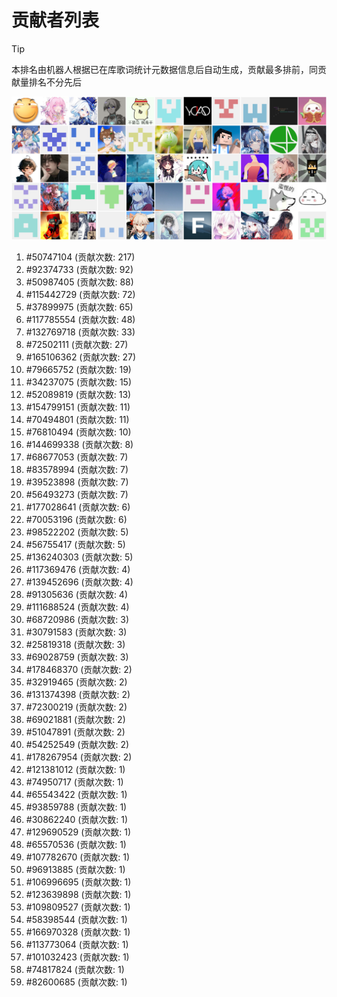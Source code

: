 # 贡献者列表

> [!TIP]
> 本排名由机器人根据已在库歌词统计元数据信息后自动生成，贡献最多排前，同贡献量排名不分先后

![贡献者头像画廊](./CONTRIBUTORS.svg)

1. #50747104 (贡献次数: 217)
2. #92374733 (贡献次数: 92)
3. #50987405 (贡献次数: 88)
4. #115442729 (贡献次数: 72)
5. #37899975 (贡献次数: 65)
6. #117785554 (贡献次数: 48)
7. #132769718 (贡献次数: 33)
8. #72502111 (贡献次数: 27)
9. #165106362 (贡献次数: 27)
10. #79665752 (贡献次数: 19)
11. #34237075 (贡献次数: 15)
12. #52089819 (贡献次数: 13)
13. #154799151 (贡献次数: 11)
14. #70494801 (贡献次数: 11)
15. #76810494 (贡献次数: 10)
16. #144699338 (贡献次数: 8)
17. #68677053 (贡献次数: 7)
18. #83578994 (贡献次数: 7)
19. #39523898 (贡献次数: 7)
20. #56493273 (贡献次数: 7)
21. #177028641 (贡献次数: 6)
22. #70053196 (贡献次数: 6)
23. #98522202 (贡献次数: 5)
24. #56755417 (贡献次数: 5)
25. #136240303 (贡献次数: 5)
26. #117369476 (贡献次数: 4)
27. #139452696 (贡献次数: 4)
28. #91305636 (贡献次数: 4)
29. #111688524 (贡献次数: 4)
30. #68720986 (贡献次数: 3)
31. #30791583 (贡献次数: 3)
32. #25819318 (贡献次数: 3)
33. #69028759 (贡献次数: 3)
34. #178468370 (贡献次数: 2)
35. #32919465 (贡献次数: 2)
36. #131374398 (贡献次数: 2)
37. #72300219 (贡献次数: 2)
38. #69021881 (贡献次数: 2)
39. #51047891 (贡献次数: 2)
40. #54252549 (贡献次数: 2)
41. #178267954 (贡献次数: 2)
42. #121381012 (贡献次数: 1)
43. #74950717 (贡献次数: 1)
44. #65543422 (贡献次数: 1)
45. #93859788 (贡献次数: 1)
46. #30862240 (贡献次数: 1)
47. #129690529 (贡献次数: 1)
48. #65570536 (贡献次数: 1)
49. #107782670 (贡献次数: 1)
50. #96913885 (贡献次数: 1)
51. #106996695 (贡献次数: 1)
52. #123639898 (贡献次数: 1)
53. #109809527 (贡献次数: 1)
54. #58398544 (贡献次数: 1)
55. #166970328 (贡献次数: 1)
56. #113773064 (贡献次数: 1)
57. #101032423 (贡献次数: 1)
58. #74817824 (贡献次数: 1)
59. #82600685 (贡献次数: 1)
